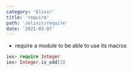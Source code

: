 ```yaml
---
category: 'Elixir'
title: 'require'
path: '/elixir/require'
date: '2021-03-07'
---
```


- require a module to be able to use its macros

```elixir
iex> require Integer
iex> Integer.is_odd(3)
```
